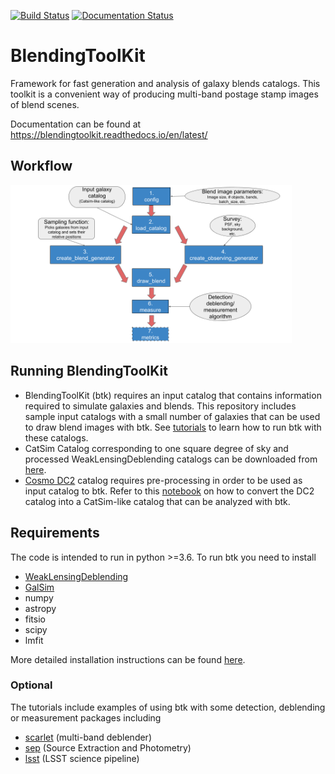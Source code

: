 [![Build Status](https://travis-ci.org/LSSTDESC/BlendingToolKit.svg?branch=master)](https://travis-ci.org/LSSTDESC/BlendingToolKit)
[![Documentation Status](https://readthedocs.org/projects/blendingtoolkit/badge/?version=latest)](https://blendingtoolkit.readthedocs.io/en/latest/?badge=latest)

# BlendingToolKit
Framework for fast generation and analysis of galaxy blends catalogs. This toolkit is a convenient way of
producing multi-band postage stamp images of blend scenes.

Documentation can be found at https://blendingtoolkit.readthedocs.io/en/latest/

## Workflow
<img src="docs/source/images/flow_chart.png" alt="btk workflow" width="450"/>


## Running BlendingToolKit
- BlendingToolKit (btk) requires an input catalog that contains information required to simulate galaxies and blends.
This repository includes sample input catalogs with a small number of galaxies that can be used to draw blend images with btk. See [tutorials](https://github.com/LSSTDESC/BlendingToolKit/tree/master/notebooks) to learn how to run btk with these catalogs.
- CatSim Catalog corresponding to one square degree of sky and processed WeakLensingDeblending catalogs can be downloaded from [here](https://stanford.app.box.com/s/s1nzjlinejpqandudjyykjejyxtgylbk).
- [Cosmo DC2](https://arxiv.org/abs/1907.06530) catalog requires pre-processing in order to be used as input catalog to btk. Refer to this [notebook](https://github.com/LSSTDESC/WeakLensingDeblending/blob/cosmoDC2_ingestion/notebooks/wld_ingestion_cosmoDC2.ipynb) on how to convert the DC2 catalog into a CatSim-like catalog that can be analyzed with btk.

## Requirements
The code is intended to run in python >=3.6.
To run btk you need to install
- [WeakLensingDeblending](https://github.com/LSSTDESC/WeakLensingDeblending)
- [GalSim](https://github.com/GalSim-developers/GalSim/)
- numpy
- astropy
- fitsio
- scipy
- lmfit

More detailed installation instructions can be found [here](https://blendingtoolkit.readthedocs.io/en/latest/install.html).

### Optional
The tutorials include examples of using btk with some detection, deblending or measurement packages including
- [scarlet](https://github.com/fred3m/scarlet/) (multi-band deblender)
- [sep](https://sep.readthedocs.io/en/v1.0.x/index.html) (Source Extraction and Photometry)
- [lsst](https://pipelines.lsst.io) (LSST science pipeline)
